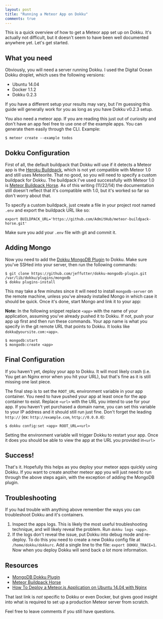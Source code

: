 ```yaml
---
layout: post
title: "Running a Meteor App on Dokku"
comments: true
---
```


This is a quick overview of how to get a Meteor app set up on Dokku. It's actually not difficult, but it doesn't seem to have been well documented anywhere yet. Let's get started.

## What you need

Obviously, you will need a server running Dokku. I used the Digital Ocean Dokku droplet, which uses the following versions:

* Ubuntu 14.04
* Docker 1.1.2
* Dokku 0.2.3

If you have a different setup your results may vary, but I'm guessing this guide will generally work for you as long as you have Dokku v0.2.3 setup.

You also need a meteor app. If you are reading this just out of curiosity and don't have an app feel free to use one of the example apps. You can generate them easily through the CLI. Example:

```
$ meteor create --example todos
```

## Dokku Configuration

First of all, the default buildpack that Dokku will use if it detects a Meteor app is the [Heroku Buildpack][heroku_buildpack], which is not yet compatible with Meteor 1.0 and still uses Meteorite. That no good, so you will need to specify a custom buildpack for Dokku. The buildpack I've used successfully with Meteor 1.0 is [Meteor Buildpack Horse][horse_buildpack]. As of this writing (11/22/14) the documentation still doesn't reflect that it's compatible with 1.0, but it's worked so far so don't worry about that.

To specify a custom buildpack, just create a file in your project root named `.env` and export the buildpack URL like so:

```
export BUILDPACK_URL='https://github.com/AdmitHub/meteor-buildpack-horse.git'
```

[heroku_buildpack]: https://github.com/oortcloud/heroku-buildpack-meteorite

Make sure you add your `.env` file with git and commit it.

## Adding Mongo

Now you need to add the [Dokku MongoDB Plugin][mongodb] to Dokku. Make sure you've SSHed into your server, then run the following commands:

```
$ git clone https://github.com/jeffutter/dokku-mongodb-plugin.git /var/lib/dokku/plugins/mongodb
$ dokku plugins-install
```

This may take a few minutes since it will need to install `mongodb-server` on the remote machine, unless you've already installed Mongo in which case it should be quick. Once it's done, start Mongo and link it to your app:

**Note:** In the following snippet replace `<app>` with the name of your application, assuming you've already pushed it to Dokku. If not, push your app up first and then run these commands. Your app name is what you specify in the git remote URL that points to Dokku. It looks like `dokku@yoursite.com:<app>`.

```
$ mongodb:start
$ mongodb:create <app>
```

## Final Configuration

If you haven't yet, deploy your app to Dokku. It will most likely crash (i.e. You get an Nginx error when you hit your URL), but that's fine as it is still missing one last piece.

The final step is to set the `ROOT_URL` environment variable in your app container. You need to have pushed your app at least once for the app container to exist. Replace `<url>` with the URL you intend to use for your app. If you haven't yet purchased a domain name, you can set this variable to your IP address and it should still run just fine. Don't forget the leading `http://` (ex: `http://example.com`, `http://0.0.0.0`):

```
$ dokku config:set <app> ROOT_URL=<url>
```

Setting the environment variable will trigger Dokku to restart your app. Once it does you should be able to view the app at the URL you provided in`<url>`

## Success!

That's it. Hopefully this helps as you deploy your meteor apps quickly using Dokku. If you want to create another meteor app you will just need to run through the above steps again, with the exception of adding the MongoDB plugin.

## Troubleshooting

If you had trouble with anything above remember the ways you can troubleshoot Dokku and it's containers.

1. Inspect the apps logs. This is likely the most useful troubleshooting technique, and will likely reveal the problem. Run `dokku logs <app>`.
2. If the logs don't reveal the issue, put Dokku into debug mode and re-deploy. To do this you need to create a new Dokku config file at `/home/dokku/dokkurc`. Add a single line to the file: `export DOKKU_TRACE=1`. Now when you deploy Dokku will send back _a lot_ more information.

## Resources

* [MongoDB Dokku Plugin][mongodb]
* [Meteor Buildpack Horse][horse_buildpack]
* [How To Deploy a Meteor.js Application on Ubuntu 14.04 with Nginx][guide]

That last link is _not_ specific to Dokku or even Docker, but gives good insight into what is required to set up a production Meteor server from scratch.

[mongodb]: https://github.com/jeffutter/dokku-mongodb-plugin
[horse_buildpack]: https://github.com/AdmitHub/meteor-buildpack-horse
[guide]: https://www.digitalocean.com/community/tutorials/how-to-deploy-a-meteor-js-application-on-ubuntu-14-04-with-nginx

Feel free to leave comments if you still have questions.
